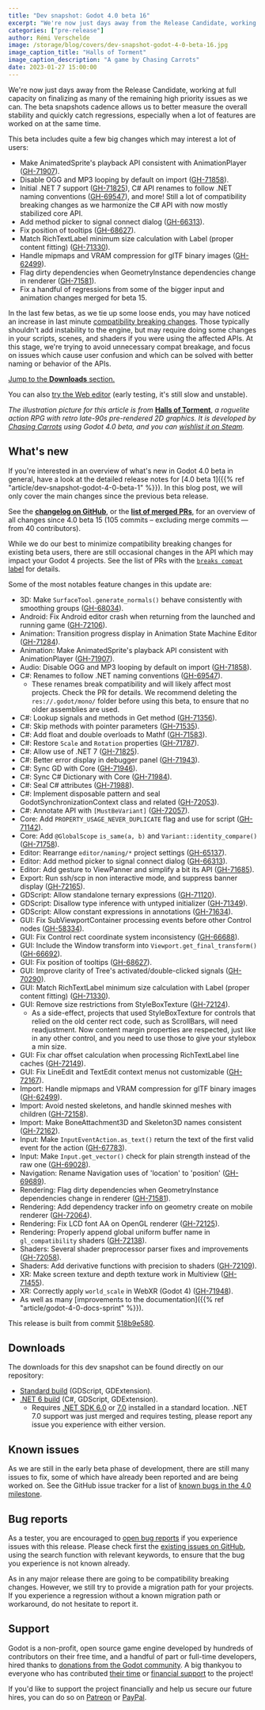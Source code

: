 ```yaml
---
title: "Dev snapshot: Godot 4.0 beta 16"
excerpt: "We're now just days away from the Release Candidate, working at full capacity on finalizing as many of the remaining high priority issues as we can. This beta includes .NET 7 support, better RichTextLabel minimum size calculation, and a lot of general quality of life improvements."
categories: ["pre-release"]
author: Rémi Verschelde
image: /storage/blog/covers/dev-snapshot-godot-4-0-beta-16.jpg
image_caption_title: "Halls of Torment"
image_caption_description: "A game by Chasing Carrots"
date: 2023-01-27 15:00:00
---
```


We're now just days away from the Release Candidate, working at full capacity on finalizing as many of the remaining high priority issues as we can. The beta snapshots cadence allows us to better measure the overall stability and quickly catch regressions, especially when a lot of features are worked on at the same time.

This beta includes quite a few big changes which may interest a lot of users:

- Make AnimatedSprite's playback API consistent with AnimationPlayer ([GH-71907](https://github.com/godotengine/godot/pull/71907)).
- Disable OGG and MP3 looping by default on import ([GH-71858](https://github.com/godotengine/godot/pull/71858)).
- Initial .NET 7 support ([GH-71825](https://github.com/godotengine/godot/pull/71825)), C# API renames to follow .NET naming conventions ([GH-69547](https://github.com/godotengine/godot/pull/69547)), and more! Still a lot of compatibility breaking changes as we harmonize the C# API with now mostly stabilized core API.
- Add method picker to signal connect dialog ([GH-66313](https://github.com/godotengine/godot/pull/66313)).
- Fix position of tooltips ([GH-68627](https://github.com/godotengine/godot/pull/68627)).
- Match RichTextLabel minimum size calculation with Label (proper content fitting) ([GH-71330](https://github.com/godotengine/godot/pull/71330)).
- Handle mipmaps and VRAM compression for glTF binary images ([GH-62499](https://github.com/godotengine/godot/pull/62499)).
- Flag dirty dependencies when GeometryInstance dependencies change in renderer ([GH-71581](https://github.com/godotengine/godot/pull/71581)).
- Fix a handful of regressions from some of the bigger input and animation changes merged for beta 15.

In the last few betas, as we tie up some loose ends, you may have noticed an increase in last minute [compatibility breaking changes](https://github.com/godotengine/godot/pulls?q=is%3Apr+merged%3A2023-01-24T10%3A00..2023-01-27T12%3A00+is%3Amerged+sort%3Acreated-asc+milestone%3A4.0+label%3A%22breaks+compat%22). Those typically shouldn't add instability to the engine, but may require doing some changes in your scripts, scenes, and shaders if you were using the affected APIs. At this stage, we're trying to avoid unnecessary compat breakage, and focus on issues which cause user confusion and which can be solved with better naming or behavior of the APIs.

[Jump to the **Downloads** section.](#downloads)

You can also [try the Web editor](https://editor.godotengine.org/releases/4.0.beta16/godot.editor.html) (early testing, it's still slow and unstable).

*The illustration picture for this article is from* [**Halls of Torment**](https://store.steampowered.com/app/2218750/Halls_of_Torment/), *a roguelite action RPG with retro late-90s pre-rendered 2D graphics. It is developed by [Chasing Carrots](https://twitter.com/chasing_carrots) using Godot 4.0 beta, and you can [wishlist it on Steam](https://store.steampowered.com/app/2218750/Halls_of_Torment/).*

## What's new

If you're interested in an overview of what's new in Godot 4.0 beta in general, have a look at the detailed release notes for [4.0 beta 1]({{% ref "article/dev-snapshot-godot-4-0-beta-1" %}}). In this blog post, we will only cover the main changes since the previous beta release.

See the [**changelog on GitHub**](https://github.com/godotengine/godot/compare/4fa6edc888cfacd5346bf08afa14b5f5a9bd6d0c...518b9e5801a19229805fe837d7d0cf92920ad413), or the [**list of merged PRs**](https://github.com/godotengine/godot/pulls?q=is%3Apr+merged%3A2023-01-24T10%3A00..2023-01-27T12%3A00+is%3Amerged+sort%3Acreated-asc+milestone%3A4.0), for an overview of all changes since 4.0 beta 15 (105 commits – excluding merge commits ― from 40 contributors).

While we do our best to minimize compatibility breaking changes for existing beta users, there are still occasional changes in the API which may impact your Godot 4 projects. See the list of PRs with the [`breaks compat` label](https://github.com/godotengine/godot/pulls?q=is%3Apr+merged%3A2023-01-24T10%3A00..2023-01-27T12%3A00+is%3Amerged+sort%3Acreated-asc+milestone%3A4.0+label%3A%22breaks+compat%22) for details.

Some of the most notables feature changes in this update are:

- 3D: Make `SurfaceTool.generate_normals()` behave consistently with smoothing groups ([GH-68034](https://github.com/godotengine/godot/pull/68034)).
- Android: Fix Android editor crash when returning from the launched and running game ([GH-72106](https://github.com/godotengine/godot/pull/72106)).
- Animation: Transition progress display in Animation State Machine Editor ([GH-71284](https://github.com/godotengine/godot/pull/71284)).
- Animation: Make AnimatedSprite's playback API consistent with AnimationPlayer ([GH-71907](https://github.com/godotengine/godot/pull/71907)).
- Audio: Disable OGG and MP3 looping by default on import ([GH-71858](https://github.com/godotengine/godot/pull/71858)).
- C#: Renames to follow .NET naming conventions ([GH-69547](https://github.com/godotengine/godot/pull/69547)).
  * These renames break compatibility and will likely affect most projects. Check the PR for details. We recommend deleting the `res://.godot/mono/` folder before using this beta, to ensure that no older assemblies are used.
- C#: Lookup signals and methods in Get method ([GH-71356](https://github.com/godotengine/godot/pull/71356)).
- C#: Skip methods with pointer parameters ([GH-71535](https://github.com/godotengine/godot/pull/71535)).
- C#: Add float and double overloads to Mathf ([GH-71583](https://github.com/godotengine/godot/pull/71583)).
- C#: Restore `Scale` and `Rotation` properties ([GH-71787](https://github.com/godotengine/godot/pull/71787)).
- C#: Allow use of .NET 7 ([GH-71825](https://github.com/godotengine/godot/pull/71825)).
- C#: Better error display in debugger panel ([GH-71943](https://github.com/godotengine/godot/pull/71943)).
- C#: Sync GD with Core ([GH-71946](https://github.com/godotengine/godot/pull/71946)).
- C#: Sync C# Dictionary with Core ([GH-71984](https://github.com/godotengine/godot/pull/71984)).
- C#: Seal C# attributes ([GH-71988](https://github.com/godotengine/godot/pull/71988)).
- C#: Implement disposable pattern and seal GodotSynchronizationContext class and related ([GH-72053](https://github.com/godotengine/godot/pull/72053)).
- C#: Annotate API with `[MustBeVariant]` ([GH-72057](https://github.com/godotengine/godot/pull/72057)).
- Core: Add `PROPERTY_USAGE_NEVER_DUPLICATE` flag and use for script ([GH-71142](https://github.com/godotengine/godot/pull/71142)).
- Core: Add `@GlobalScope` `is_same(a, b)` and `Variant::identity_compare()` ([GH-71758](https://github.com/godotengine/godot/pull/71758)).
- Editor: Rearrange `editor/naming/*` project settings ([GH-65137](https://github.com/godotengine/godot/pull/65137)).
- Editor: Add method picker to signal connect dialog ([GH-66313](https://github.com/godotengine/godot/pull/66313)).
- Editor: Add gesture to ViewPanner and simplify a bit its API ([GH-71685](https://github.com/godotengine/godot/pull/71685)).
- Export: Run ssh/scp in non interactive mode, and suppress banner display ([GH-72165](https://github.com/godotengine/godot/pull/72165)).
- GDScript: Allow standalone ternary expressions ([GH-71120](https://github.com/godotengine/godot/pull/71120)).
- GDScript: Disallow type inference with untyped initializer ([GH-71349](https://github.com/godotengine/godot/pull/71349)).
- GDScript: Allow constant expressions in annotations ([GH-71634](https://github.com/godotengine/godot/pull/71634)).
- GUI: Fix SubViewportContainer processing events before other Control nodes ([GH-58334](https://github.com/godotengine/godot/pull/58334)).
- GUI: Fix Control rect coordinate system inconsistency ([GH-66688](https://github.com/godotengine/godot/pull/66688)).
- GUI: Include the Window transform into `Viewport.get_final_transform()` ([GH-66692](https://github.com/godotengine/godot/pull/66692)).
- GUI: Fix position of tooltips ([GH-68627](https://github.com/godotengine/godot/pull/68627)).
- GUI: Improve clarity of Tree's activated/double-clicked signals ([GH-70290](https://github.com/godotengine/godot/pull/70290)).
- GUI: Match RichTextLabel minimum size calculation with Label (proper content fitting) ([GH-71330](https://github.com/godotengine/godot/pull/71330)).
- GUI: Remove size restrictions from StyleBoxTexture ([GH-72124](https://github.com/godotengine/godot/pull/72124)).
  * As a side-effect, projects that used StyleBoxTexture for controls that relied on the old center rect code, such as ScrollBars, will need readjustment. Now content margin properties are respected, just like in any other control, and you need to use those to give your stylebox a min size.
- GUI: Fix char offset calculation when processing RichTextLabel line caches ([GH-72149](https://github.com/godotengine/godot/pull/72149)).
- GUI: Fix LineEdit and TextEdit context menus not customizable ([GH-72167](https://github.com/godotengine/godot/pull/72167)).
- Import: Handle mipmaps and VRAM compression for glTF binary images ([GH-62499](https://github.com/godotengine/godot/pull/62499)).
- Import: Avoid nested skeletons, and handle skinned meshes with children ([GH-72158](https://github.com/godotengine/godot/pull/72158)).
- Import: Make BoneAttachment3D and Skeleton3D names consistent ([GH-72162](https://github.com/godotengine/godot/pull/72162)).
- Input: Make `InputEventAction.as_text()` return the text of the first valid event for the action ([GH-67783](https://github.com/godotengine/godot/pull/67783)).
- Input: Make `Input.get_vector()` check for plain strength instead of the raw one ([GH-69028](https://github.com/godotengine/godot/pull/69028)).
- Navigation: Rename Navigation uses of 'location' to 'position' ([GH-69689](https://github.com/godotengine/godot/pull/69689)).
- Rendering: Flag dirty dependencies when GeometryInstance dependencies change in renderer ([GH-71581](https://github.com/godotengine/godot/pull/71581)).
- Rendering: Add dependency tracker info on geometry create on mobile renderer ([GH-72064](https://github.com/godotengine/godot/pull/72064)).
- Rendering: Fix LCD font AA on OpenGL renderer ([GH-72125](https://github.com/godotengine/godot/pull/72125)).
- Rendering: Properly append global uniform buffer name in `gl_compatibility` shaders ([GH-72138](https://github.com/godotengine/godot/pull/72138)).
- Shaders: Several shader preprocessor parser fixes and improvements ([GH-72058](https://github.com/godotengine/godot/pull/72058)).
- Shaders: Add derivative functions with precision to shaders ([GH-72109](https://github.com/godotengine/godot/pull/72109)).
- XR: Make screen texture and depth texture work in Multiview ([GH-71455](https://github.com/godotengine/godot/pull/71455)).
- XR: Correctly apply `world_scale` in WebXR (Godot 4) ([GH-71948](https://github.com/godotengine/godot/pull/71948)).
- As well as many [improvements to the documentation]({{% ref "article/godot-4-0-docs-sprint" %}}).

This release is built from commit [518b9e580](https://github.com/godotengine/godot/commit/518b9e5801a19229805fe837d7d0cf92920ad413).

<a id="downloads"></a>
## Downloads

The downloads for this dev snapshot can be found directly on our repository:

* [Standard build](https://downloads.tuxfamily.org/godotengine/4.0/beta16/) (GDScript, GDExtension).
* [.NET 6 build](https://downloads.tuxfamily.org/godotengine/4.0/beta16/mono) (C#, GDScript, GDExtension).
  - Requires [.NET SDK 6.0](https://dotnet.microsoft.com/en-us/download/dotnet/6.0) or [7.0](https://dotnet.microsoft.com/en-us/download/dotnet/7.0) installed in a standard location. .NET 7.0 support was just merged and requires testing, please report any issue you experience with either version.

## Known issues

As we are still in the early beta phase of development, there are still many issues to fix, some of which have already been reported and are being worked on. See the GitHub issue tracker for a list of [known bugs in the 4.0 milestone](https://github.com/godotengine/godot/issues?q=is%3Aissue+is%3Aopen+milestone%3A4.0+label%3Abug+).

## Bug reports

As a tester, you are encouraged to [open bug reports](https://github.com/godotengine/godot/issues) if you experience issues with this release. Please check first the [existing issues on GitHub](https://github.com/godotengine/godot/issues), using the search function with relevant keywords, to ensure that the bug you experience is not known already.

As in any major release there are going to be compatibility breaking changes. However, we still try to provide a migration path for your projects. If you experience a regression without a known migration path or workaround, do not hesitate to report it.

## Support

Godot is a non-profit, open source game engine developed by hundreds of contributors on their free time, and a handful of part or full-time developers, hired thanks to [donations from the Godot community](https://godotengine.org/donate). A big thankyou to everyone who has contributed [their time](https://github.com/godotengine/godot/blob/master/AUTHORS.md) or [financial support](https://github.com/godotengine/godot/blob/master/DONORS.md) to the project!

If you'd like to support the project financially and help us secure our future hires, you can do so on [Patreon](https://www.patreon.com/godotengine) or [PayPal](https://godotengine.org/donate).
